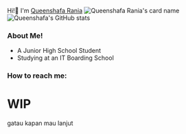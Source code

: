 Hi!👋 I'm [Queenshafa Rania](queenshafarania.my.id)
![Queenshafa Rania's card name](https://github-cardname.caliph.my.id/api?name=Queenshafa%20Rania&description=Hello,%20I%27m%20a%20Junior%20High%2School%20Student%20and%20i%27m%2012%20y.o.%20Nice%20to%20meet%20you%20%F0%9F%91%8B&image=https://avatars.githubusercontent.com/u/98293356?v=4&backgroundColor=%23ecf0f1&instagram=_pengejardeadline&dribble=queenshafarania&github=queenshafa&twitter=yakshabekasi&pattern=leaf&colorPattern=%23eaeaea)
![Queenshafa's GitHub stats](https://github-readme-stats.vercel.app/api?username=queenshafa&show_icons=true)
<h3>About Me!</h3>
<ul>
  <li>A Junior High School Student</li>
  <li>Studying at an IT Boarding School</li>
</ul>
<h3>How to reach me:</h3>

<h1>WIP</h1>
gatau kapan mau lanjut                                                 
